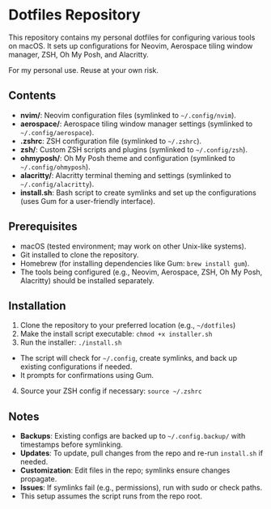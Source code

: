 # Dotfiles Repository

This repository contains my personal dotfiles for configuring various tools on macOS. It sets up configurations for Neovim, Aerospace tiling window manager, ZSH, Oh My Posh, and Alacritty.

For my personal use. Reuse at your own risk.

## Contents

- **nvim/**: Neovim configuration files (symlinked to `~/.config/nvim`).
- **aerospace/**: Aerospace tiling window manager settings (symlinked to `~/.config/aerospace`).
- **.zshrc**: ZSH configuration file (symlinked to `~/.zshrc`).
- **zsh/**: Custom ZSH scripts and plugins (symlinked to `~/.config/zsh`).
- **ohmyposh/**: Oh My Posh theme and configuration (symlinked to `~/.config/ohmyposh`).
- **alacritty/**: Alacritty terminal theming and settings (symlinked to `~/.config/alacritty`).
- **install.sh**: Bash script to create symlinks and set up the configurations (uses Gum for a user-friendly interface).

## Prerequisites

- macOS (tested environment; may work on other Unix-like systems).
- Git installed to clone the repository.
- Homebrew (for installing dependencies like Gum: `brew install gum`).
- The tools being configured (e.g., Neovim, Aerospace, ZSH, Oh My Posh, Alacritty) should be installed separately.

## Installation

1. Clone the repository to your preferred location (e.g., `~/dotfiles`)
2. Make the install script executable: `chmod +x installer.sh`
3. Run the installer: `./install.sh`
- The script will check for `~/.config`, create symlinks, and back up existing configurations if needed.
- It prompts for confirmations using Gum.
4. Source your ZSH config if necessary: `source ~/.zshrc`

## Notes

- **Backups**: Existing configs are backed up to `~/.config.backup/` with timestamps before symlinking.
- **Updates**: To update, pull changes from the repo and re-run `install.sh` if needed.
- **Customization**: Edit files in the repo; symlinks ensure changes propagate.
- **Issues**: If symlinks fail (e.g., permissions), run with sudo or check paths.
- This setup assumes the script runs from the repo root.
